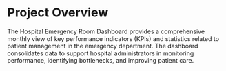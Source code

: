 # Project Overview

The Hospital Emergency Room Dashboard provides a comprehensive monthly view of key performance indicators (KPIs) and statistics related to patient management in the emergency department. The dashboard consolidates data to support hospital administrators in monitoring performance, identifying bottlenecks, and improving patient care.
